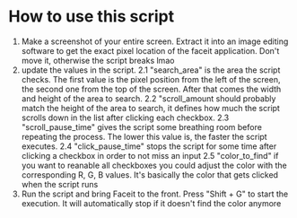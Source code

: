 # How to use this script

1. Make a screenshot of your entire screen. Extract it into an image editing software to get the exact pixel location of the faceit application. Don't move it, otherwise the script breaks lmao
2. update the values in the script.
   2.1 "search_area" is the area the script checks. The first value is the pixel position from the left of the screen, the second one from the top of the screen. After that comes the width and height of the area to search.
   2.2 "scroll_amount should probably match the height of the area to search, it defines how much the script scrolls down in the list after clicking each checkbox.
   2.3 "scroll_pause_time" gives the script some breathing room before repeating the process. The lower this value is, the faster the script executes.
   2.4 "click_pause_time" stops the script for some time after clicking a checkbox in order to not miss an input
   2.5 "color_to_find" if you want to reanable all checkboxes you could adjust the color with the corresponding R, G, B values. It's basically the color that gets clicked when the script runs
3. Run the script and bring Faceit to the front. Press "Shift + G" to start the execution. It will automatically stop if it doesn't find the color anymore
